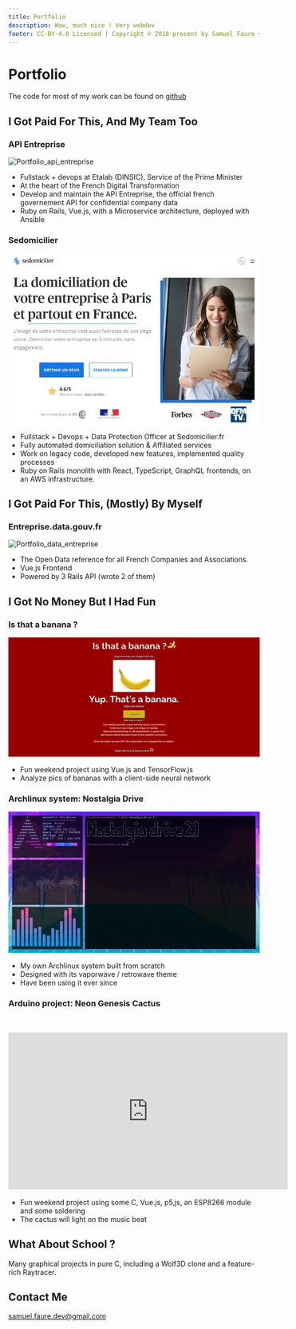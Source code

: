 ```yaml
---
title: Portfolio
description: Wow, much nice ! Very webdev
footer: CC-BY-4.0 Licensed | Copyright © 2018-present by Samuel Faure <3
---
```

# Portfolio

The code for most of my work can be found on [github](https://github.com/samuelfaure/)

## I Got Paid For This, And My Team Too

### API Entreprise

![Portfolio_api_entreprise](/images/portfolio_apientreprise.svg)

- Fullstack + devops at Etalab (DINSIC), Service of the Prime Minister
- At the heart of the French Digital Transformation
- Develop and maintain the API Entreprise, the official french governement API for confidential company data
- Ruby on Rails, Vue.js, with a Microservice architecture, deployed with Ansible

### Sedomicilier

![Portfolio_sedomicilier](/images/portfolio_sedom.webp)

- Fullstack + Devops + Data Protection Officer at Sedomicilier.fr
- Fully automated domiciliation solution & Affiliated services
- Work on legacy code, developed new features, implemented quality processes
- Ruby on Rails monolith with React, TypeScript, GraphQL frontends, on an AWS infrastructure.

## I Got Paid For This, (Mostly) By Myself

### Entreprise.data.gouv.fr

![Portfolio_data_entreprise](/images/portfolio_entreprise.webp)

- The Open Data reference for all French Companies and Associations.
- Vue.js Frontend
- Powered by 3 Rails API (wrote 2 of them)

## I Got No Money But I Had Fun

### Is that a banana ?

![Portfolio_banana](/images/portfolio_banana.webp)

- Fun weekend project using Vue.js and TensorFlow.js
- Analyze pics of bananas with a client-side neural network

### Archlinux system: Nostalgia Drive

![Portfolio_archtheme](/images/portfolio_archtheme.webp)

- My own Archlinux system built from scratch
- Designed with its vaporwave / retrowave theme
- Have been using it ever since

### Arduino project: Neon Genesis Cactus
&nbsp;
<iframe width="560" height="315" src="https://www.youtube-nocookie.com/embed/AxgrOmg6wjI" frameborder="0" allow="accelerometer; autoplay; encrypted-media; gyroscope; picture-in-picture" allowfullscreen></iframe>

- Fun weekend project using some C, Vue.js, p5,js, an ESP8266 module and some soldering
- The cactus will light on the music beat

## What About School ?

Many graphical projects in pure C, including a Wolf3D clone and a feature-rich Raytracer.

## Contact Me

[samuel.faure.dev@gmail.com](mailto:samuel.faure.dev@gmail.com)
